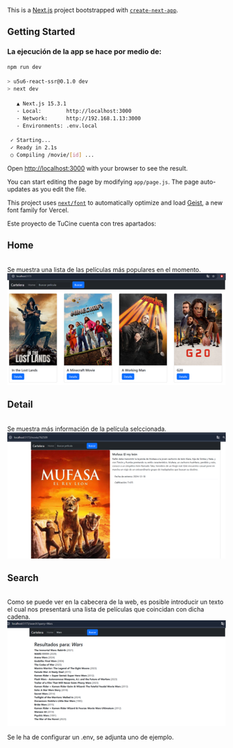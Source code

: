 This is a [Next.js](https://nextjs.org) project bootstrapped with [`create-next-app`](https://github.com/vercel/next.js/tree/canary/packages/create-next-app).

## Getting Started

<h3>La ejecución de la app se hace por medio de:</h3>

```bash
npm run dev

> u5u6-react-ssr@0.1.0 dev
> next dev

   ▲ Next.js 15.3.1
   - Local:        http://localhost:3000
   - Network:      http://192.168.1.13:3000
   - Environments: .env.local

 ✓ Starting...
 ✓ Ready in 2.1s
 ○ Compiling /movie/[id] ...
```

Open [http://localhost:3000](http://localhost:3000) with your browser to see the result.

You can start editing the page by modifying `app/page.js`. The page auto-updates as you edit the file.

This project uses [`next/font`](https://nextjs.org/docs/app/building-your-application/optimizing/fonts) to automatically optimize and load [Geist](https://vercel.com/font), a new font family for Vercel.

Este proyecto de TuCine cuenta con tres apartados:


<h2>Home</h2>
</br> Se muestra una lista de las películas más populares en el momento.

<img src="./pictures/home.png" alt="Logo" width="800"/>
</br>
<h2>Detail</h2>
</br> Se muestra más información de la película selccionada.

<img src="./pictures/detail.png" alt="Logo" width="800"/>
</br>
<h2>Search</h2>
</br> Como se puede ver en la cabecera de la web, es posible introducir un texto el cual nos presentará 
una lista de películas que coincidan con dicha cadena.
<img src="./pictures/search.png" alt="Logo" width="800"/>
</br>


Se le ha de configurar un .env, se adjunta uno de ejemplo.